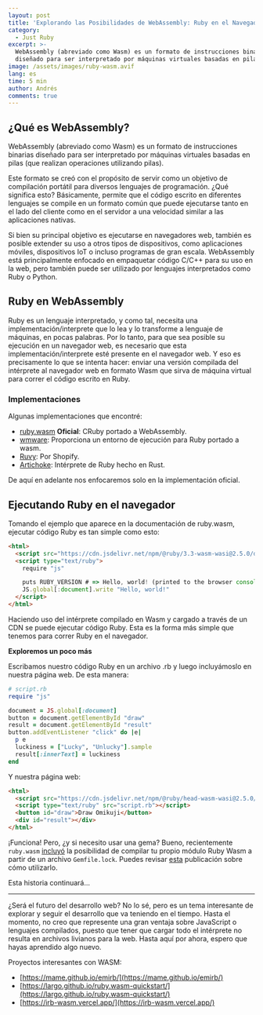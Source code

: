 ```yaml
---
layout: post
title: 'Explorando las Posibilidades de WebAssembly: Ruby en el Navegador'
category:
  - Just Ruby
excerpt: >-
  WebAssembly (abreviado como Wasm) es un formato de instrucciones binarias
  diseñado para ser interpretado por máquinas virtuales basadas en pilas.
image: /assets/images/ruby-wasm.avif
lang: es
time: 5 min
author: Andrés
comments: true
---
```

## ¿Qué es WebAssembly?

WebAssembly (abreviado como Wasm) es un formato de instrucciones binarias diseñado para ser interpretado por máquinas virtuales basadas en pilas (que realizan operaciones utilizando pilas).

Este formato se creó con el propósito de servir como un objetivo de compilación portátil para diversos lenguajes de programación. ¿Qué significa esto? Básicamente, permite que el código escrito en diferentes lenguajes se compile en un formato común que puede ejecutarse tanto en el lado del cliente como en el servidor a una velocidad similar a las aplicaciones nativas.

Si bien su principal objetivo es ejecutarse en navegadores web, también es posible extender su uso a otros tipos de dispositivos, como aplicaciones móviles, dispositivos IoT o incluso programas de gran escala. WebAssembly está principalmente enfocado en empaquetar código C/C++ para su uso en la web, pero también puede ser utilizado por lenguajes interpretados como Ruby o Python.

## Ruby en WebAssembly

Ruby es un lenguaje interpretado, y como tal, necesita una implementación/interprete que lo lea y lo transforme a lenguaje de máquinas, en pocas palabras. Por lo tanto, para que sea posible su ejecución en un navegador web, es necesario que esta implementación/interprete esté presente en el navegador web. Y eso es precisamente lo que se intenta hacer: enviar una versión compilada del intérprete al navegador web en formato Wasm que sirva de máquina virtual para correr el código escrito en Ruby.

### Implementaciones

Algunas implementaciones que encontré:

- [ruby.wasm](https://github.com/ruby/ruby.wasm/) **Oficial**: CRuby portado a WebAssembly.
- [wmware](https://github.com/vmware-labs/webassembly-language-runtimes/tree/main/ruby): Proporciona un entorno de ejecución para Ruby portado a wasm.
- [Ruvy](https://github.com/Shopify/ruvy): Por Shopify.
- [Artichoke](https://www.artichokeruby.org/): Intérprete de Ruby hecho en Rust.

De aquí en adelante nos enfocaremos solo en la implementación oficial.

## Ejecutando Ruby en el navegador

Tomando el ejemplo que aparece en la documentación de ruby.wasm, ejecutar código Ruby es tan simple como esto:

```html
<html>
  <script src="https://cdn.jsdelivr.net/npm/@ruby/3.3-wasm-wasi@2.5.0/dist/browser.script.iife.js"></script>
  <script type="text/ruby">
    require "js"

    puts RUBY_VERSION # => Hello, world! (printed to the browser console)
    JS.global[:document].write "Hello, world!"
  </script>
</html>
```

Haciendo uso del intérprete compilado en Wasm y cargado a través de un CDN se puede ejecutar código Ruby. Esta es la forma más simple que tenemos para correr Ruby en el navegador.

**Exploremos un poco más**

Escribamos nuestro código Ruby en un archivo .rb y luego incluyámoslo en nuestra página web. De esta manera:

```ruby
# script.rb
require "js"

document = JS.global[:document]
button = document.getElementById "draw"
result = document.getElementById "result"
button.addEventListener "click" do |e|
  p e
  luckiness = ["Lucky", "Unlucky"].sample
  result[:innerText] = luckiness
end
```

Y nuestra página web:

```html
<html>
  <script src="https://cdn.jsdelivr.net/npm/@ruby/head-wasm-wasi@2.5.0/dist/browser.script.iife.js"></script>
  <script type="text/ruby" src="script.rb"></script>
  <button id="draw">Draw Omikuji</button>
  <div id="result"></div>
</html>
```

¡Funciona! Pero, ¿y si necesito usar una gema? Bueno, recientemente `ruby.wasm` [incluyó](https://github.com/ruby/ruby.wasm/pull/358) la posibilidad de compilar tu propio módulo Ruby Wasm a partir de un archivo `Gemfile.lock`. Puedes revisar [esta](https://evilmartians.com/chronicles/first-steps-with-ruby-wasm-or-building-ruby-next-playground) publicación sobre cómo utilizarlo.

Esta historia continuará...

---

¿Será el futuro del desarrollo web? No lo sé, pero es un tema interesante de explorar y seguir el desarrollo que va teniendo en el tiempo. Hasta el momento, no creo que represente una gran ventaja sobre JavaScript o lenguajes compilados, puesto que tener que cargar todo el intérprete no resulta en archivos livianos para la web. Hasta aquí por ahora, espero que hayas aprendido algo nuevo.

Proyectos interesantes con WASM:

- [https://mame.github.io/emirb/](https://mame.github.io/emirb/)
- [https://largo.github.io/ruby.wasm-quickstart/](https://largo.github.io/ruby.wasm-quickstart/)
- [https://irb-wasm.vercel.app/](https://irb-wasm.vercel.app/)

